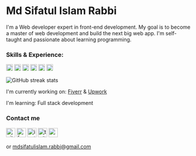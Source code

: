# Md Sifatul Islam Rabbi
I'm a Web developer expert in front-end development. My goal is to become a master of web development and build the next big web app. I'm self-taught and passionate about learning programming.

### Skills & Experience:
<code><img src='https://github.com/temujins/temujins/blob/main/icons/reactjs_logo.svg' alt='reactjs' height='18'></code>
<code><img src='https://github.com/temujins/temujins/blob/main/icons/javascript_logo.svg' alt='javascript' height='18'></code>
<code><img src='https://github.com/temujins/temujins/blob/main/icons/typescript_logo.svg' alt='typescript' height='18'></code>
<code><img src='https://github.com/temujins/temujins/blob/main/icons/css_logo.svg' alt='css' height='18'></code>
<code><img src='https://github.com/temujins/temujins/blob/main/icons/sass_logo.svg' alt='sass' height='18'></code>
<code><img src='https://github.com/temujins/temujins/blob/main/icons/html_logo.svg' alt='html' height='18'></code>

![GitHub streak stats](https://github-readme-streak-stats.herokuapp.com/?user=temujins&theme=onedark)

I'm currently working on: [Fiverr](https://www.fiverr.com/sifatul20) & [Upwork](https://www.upwork.com/freelancers/~01a4811642864f0e7c)

I'm learning: Full stack development

### Contact me
[<img src='https://cdn.jsdelivr.net/npm/simple-icons@3.0.1/icons/github.svg' alt='github' height='25'>](https://github.com/temujins)  [<img src='https://cdn.jsdelivr.net/npm/simple-icons@3.0.1/icons/facebook.svg' alt='facebook' height='25'>](https://www.facebook.com/ttemujinRabbi)  [<img src='https://cdn.jsdelivr.net/npm/simple-icons@3.0.1/icons/instagram.svg' alt='instagram' height='25'>](https://www.instagram.com/ttemujinrabbi/)  [<img src='https://cdn.jsdelivr.net/npm/simple-icons@3.0.1/icons/twitter.svg' alt='twitter' height='25'>](https://twitter.com/sifatul_rabbi)  [<img src='https://cdn.jsdelivr.net/npm/simple-icons@3.0.1/icons/icloud.svg' alt='website' height='25'>](sifatulislamrabbi.web.app/) 

or mdsifatulislam.rabbi@gmail.com 
